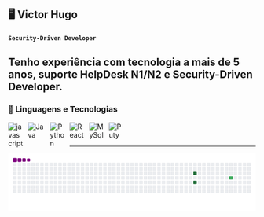 ## 🖥️ Victor Hugo
**`Security-Driven Developer`**

Tenho experiência com tecnologia a mais de 5 anos, suporte HelpDesk N1/N2 e Security-Driven Developer.
---
### 🤖 Linguagens e Tecnologias

<img
    align="left"
    alt="javascript"
    title="javascript"
    width="30px"
    style="padding-right: 10px;"
    src="https://devicon-website.vercel.app/api/javascript/plain.svg"
/>
<img
    align="left"
    alt="Java"
    title="Java"
    width="35px"
    style="padding-right: 10px;"
    src="https://devicon-website.vercel.app/api/java/original-wordmark.svg"
/>
<img
    align="left"
    alt="Python"
    title="Python"
    width="30px"
    style="padding-right: 10px;"
    src="https://devicon-website.vercel.app/api/python/original-wordmark.svg"
/>

<img
    align="left"
    alt="React"
    title="React"
    width="30px"
    style="padding-right: 10px;"
    src="https://devicon-website.vercel.app/api/react/original.svg"
/>

<img
    align="left"
    alt="MySql"
    title="MySql"
    width="30px"
    style="padding-right: 10px;"
    src="https://devicon-website.vercel.app/api/mysql/original.svg"
/>

<img
    align="left"
    alt="Puty"
    title="Puty"
    width="30px"
    style="padding-right: 10px;"
    src="https://devicon-website.vercel.app/api/putty/original.svg"
/>    

<br/>
<br/>

---
    
![snake gif](https://github.com/VictorHugo31/VictorHugo31/blob/output/github-contribution-grid-snake.gif)
